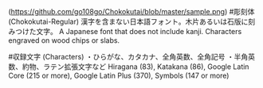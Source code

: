 (https://github.com/go108go/Chokokutai/blob/master/sample.png)
#彫刻体 (Chokokutai-Regular)
漢字を含まない日本語フォント。木片あるいは石版に刻みつけた文字。
A Japanese font that does not include kanji. Characters engraved on wood chips or slabs.

#収録文字 (Characters)
・ひらがな、カタカナ、全角英数、全角記号
・半角英数、約物、ラテン拡張文字など
Hiragana (83), Katakana (86), Google Latin Core (215 or more), Google Latin Plus (370), Symbols (147 or more)
